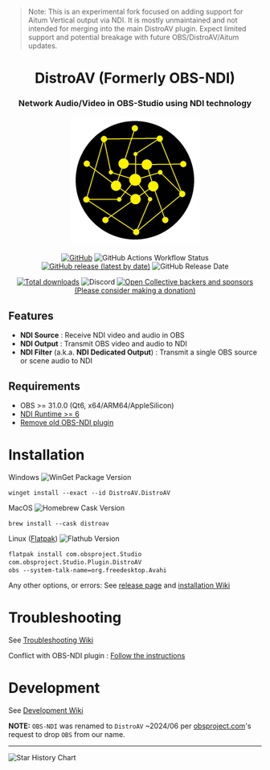 > Note: This is an experimental fork focused on adding support for Aitum Vertical output via NDI. It is mostly unmaintained and not intended for merging into the main DistroAV plugin. Expect limited support and potential breakage with future OBS/DistroAV/Aitum updates.

<div align="center">
<h1>DistroAV (Formerly OBS-NDI)</h1>
<h3>Network Audio/Video in OBS-Studio using NDI technology</h3>  

<img src="https://github.com/DistroAV/DistroAV/blob/master/assets/distroav-logo-512x512.png?raw=true" width="256px" />

[![GitHub](https://img.shields.io/github/license/DistroAV/DistroAV)](https://github.com/DistroAV/DistroAV/blob/master/LICENSE)
![GitHub Actions Workflow Status](https://img.shields.io/github/actions/workflow/status/DistroAV/DistroAV/push.yaml?label=master)
[![GitHub release (latest by date)](https://img.shields.io/github/v/release/DistroAV/DistroAV)](https://github.com/DistroAV/DistroAV/releases/latest) ![GitHub Release Date](https://img.shields.io/github/release-date/distroav/distroav?display_date=published_at)

[![Total downloads](https://img.shields.io/github/downloads/DistroAV/DistroAV/total)](https://github.com/DistroAV/DistroAV/releases)
![Discord](https://img.shields.io/discord/1082173788101279746?style=social&logo=discord&label=Discord&link=https%3A%2F%2Fdiscord.gg%2FZuTxbUK3ug)
[![Open Collective backers and sponsors](https://img.shields.io/opencollective/all/distroav)](https://opencollective.com/distroav/donate)  
[(Please consider making a donation)](https://opencollective.com/distroav)
</div>

## Features
- **NDI Source** : Receive NDI video and audio in OBS
- **NDI Output** : Transmit OBS video and audio to NDI
- **NDI Filter** (a.k.a. **NDI Dedicated Output**) : Transmit a single OBS source or scene audio to NDI

## Requirements
* OBS >= 31.0.0 (Qt6, x64/ARM64/AppleSilicon)
* [NDI Runtime >= 6]([https://github.com/DistroAV/DistroAV/wiki/1.-Installation#required---ndi-runtime](https://github.com/DistroAV/DistroAV/wiki/1.-Installation#required-components---ndi-runtime))  
* [Remove old OBS-NDI plugin](https://github.com/DistroAV/DistroAV/wiki/OBS%E2%80%90NDI-Is-Now-DistroAV)

# Installation
Windows ![WinGet Package Version](https://img.shields.io/winget/v/DistroAV.DistroAV)
```
winget install --exact --id DistroAV.DistroAV
```

MacOS ![Homebrew Cask Version](https://img.shields.io/homebrew/cask/v/distroav?link=https%3A%2F%2Fformulae.brew.sh%2Fcask%2Fdistroav)
```
brew install --cask distroav
```

Linux ([Flatpak](https://flatpak.org/)) ![Flathub Version](https://img.shields.io/flathub/v/com.obsproject.Studio.Plugin.DistroAV?link=https%3A%2F%2Fflathub.org%2Fapps%2Fcom.obsproject.Studio.Plugin.DistroAV)
```
flatpak install com.obsproject.Studio com.obsproject.Studio.Plugin.DistroAV
obs --system-talk-name=org.freedesktop.Avahi
```

Any other options, or errors: See [release page](https://distroav.org/download) and [installation Wiki](https://github.com/DistroAV/DistroAV/wiki/1.-Installation)

# Troubleshooting

See [Troubleshooting Wiki](https://github.com/DistroAV/DistroAV/wiki/2.-Troubleshooting)

Conflict with OBS-NDI plugin : [Follow the instructions](https://github.com/DistroAV/DistroAV/wiki/OBS%E2%80%90NDI-Is-Now-DistroAV)

# Development

See [Development Wiki](https://github.com/DistroAV/DistroAV/wiki/3.-Development)

**NOTE:** `OBS-NDI` was renamed to `DistroAV` ~2024/06 per [obsproject.com](https://obsproject.com)'s request to drop `OBS` from our name.

---

<picture>
  <source media="(prefers-color-scheme: dark)" srcset="https://api.star-history.com/svg?repos=DistroAV/DistroAV&type=Date&theme=dark" />
  <source media="(prefers-color-scheme: light)" srcset="https://api.star-history.com/svg?repos=DistroAV/DistroAV&type=Date" />
  <img alt="Star History Chart" src="https://api.star-history.com/svg?repos=DistroAV/DistroAV&type=Date" />
</picture>

